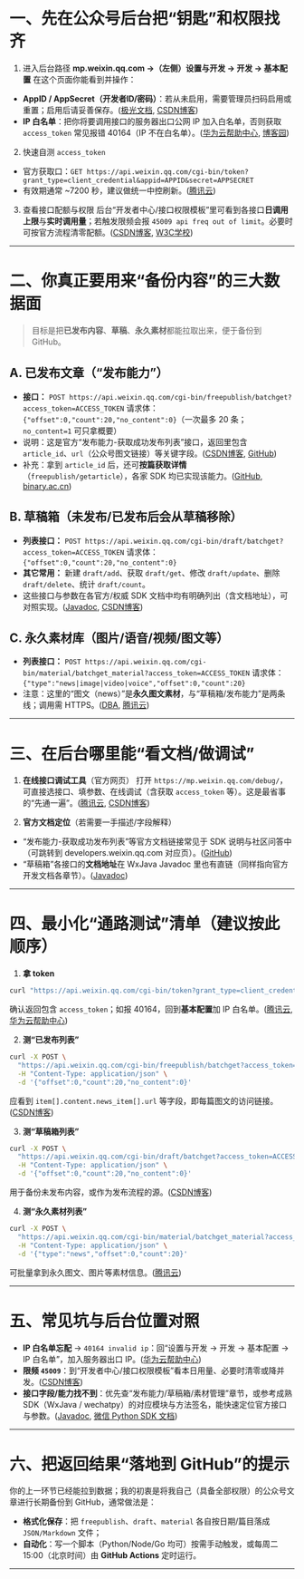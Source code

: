 # 一、先在公众号后台把“钥匙”和权限找齐

1. 进入后台路径
   **mp.weixin.qq.com →（左侧）设置与开发 → 开发 → 基本配置**
   在这个页面你能看到并操作：

* **AppID / AppSecret（开发者ID/密码）**：若从未启用，需要管理员扫码启用或重置；启用后请妥善保存。([极光文档][1], [CSDN博客][2])
* **IP 白名单**：把你将要调用接口的服务器出口公网 IP 加入白名单，否则获取 `access_token` 常见报错 40164（IP 不在白名单）。([华为云帮助中心][3], [博客园][4])

2. 快速自测 `access_token`

* 官方获取口：`GET https://api.weixin.qq.com/cgi-bin/token?grant_type=client_credential&appid=APPID&secret=APPSECRET`
* 有效期通常 \~7200 秒，建议做统一中控刷新。([腾讯云][5])

3. 查看接口配额与权限
   后台“开发者中心/接口权限模板”里可看到各接口**日调用上限**与**实时调用量**；若触发限频会报 `45009 api freq out of limit`。必要时可按官方流程清零配额。([CSDN博客][6], [W3C学校][7])

---

# 二、你真正要用来“备份内容”的三大数据面

> 目标是把**已发布内容**、**草稿**、**永久素材**都能拉取出来，便于备份到 GitHub。

## A. 已发布文章（“发布能力”）

* **接口：** `POST https://api.weixin.qq.com/cgi-bin/freepublish/batchget?access_token=ACCESS_TOKEN`
  请求体：`{"offset":0,"count":20,"no_content":0}`（一次最多 20 条；`no_content=1` 可只拿概要）
* 说明：这是官方“发布能力-获取成功发布列表”接口，返回里包含 `article_id`、`url`（公众号图文链接）等关键字段。([CSDN博客][8], [GitHub][9])
* 补充：拿到 `article_id` 后，还可**按篇获取详情**（`freepublish/getarticle`），各家 SDK 均已实现该能力。([GitHub][10], [binary.ac.cn][11])

## B. 草稿箱（未发布/已发布后会从草稿移除）

* **列表接口：** `POST https://api.weixin.qq.com/cgi-bin/draft/batchget?access_token=ACCESS_TOKEN`
  请求体：`{"offset":0,"count":20,"no_content":0}`
* **其它常用：** 新建 `draft/add`、获取 `draft/get`、修改 `draft/update`、删除 `draft/delete`、统计 `draft/count`。
* 这些接口与参数在各官方/权威 SDK 文档中均有明确列出（含文档地址），可对照实现。([Javadoc][12], [CSDN博客][13])

## C. 永久素材库（图片/语音/视频/图文等）

* **列表接口：** `POST https://api.weixin.qq.com/cgi-bin/material/batchget_material?access_token=ACCESS_TOKEN`
  请求体：`{"type":"news|image|video|voice","offset":0,"count":20}`
* 注意：这里的“图文（news）”是**永久图文素材**，与“草稿箱/发布能力”是两条线；调用需 HTTPS。([DBA][14], [腾讯云][15])

---

# 三、在后台哪里能“看文档/做调试”

1. **在线接口调试工具**（官方网页）
   打开 `https://mp.weixin.qq.com/debug/`，可直接选接口、填参数、在线调试（含获取 `access_token` 等）。这是最省事的“先通一遍”。([腾讯云][16], [CSDN博客][17])

2. **官方文档定位**（若需要一手描述/字段解释）

* “发布能力-获取成功发布列表”等官方文档链接常见于 SDK 说明与社区问答中（可跳转到 developers.weixin.qq.com 对应页）。([GitHub][9])
* “草稿箱”各接口的**文档地址**在 WxJava Javadoc 里也有直链（同样指向官方开发文档各章节）。([Javadoc][12])

---

# 四、最小化“通路测试”清单（建议按此顺序）

1. **拿 token**

```bash
curl "https://api.weixin.qq.com/cgi-bin/token?grant_type=client_credential&appid=你的APPID&secret=你的APPSECRET"
```

确认返回包含 `access_token`；如报 40164，回到**基本配置**加 IP 白名单。([腾讯云][5], [华为云帮助中心][3])

2. **测“已发布列表”**

```bash
curl -X POST \
  "https://api.weixin.qq.com/cgi-bin/freepublish/batchget?access_token=ACCESS_TOKEN" \
  -H "Content-Type: application/json" \
  -d '{"offset":0,"count":20,"no_content":0}'
```

应看到 `item[].content.news_item[].url` 等字段，即每篇图文的访问链接。([CSDN博客][8])

3. **测“草稿箱列表”**

```bash
curl -X POST \
  "https://api.weixin.qq.com/cgi-bin/draft/batchget?access_token=ACCESS_TOKEN" \
  -H "Content-Type: application/json" \
  -d '{"offset":0,"count":20,"no_content":0}'
```

用于备份未发布内容，或作为发布流程的源。([CSDN博客][13])

4. **测“永久素材列表”**

```bash
curl -X POST \
  "https://api.weixin.qq.com/cgi-bin/material/batchget_material?access_token=ACCESS_TOKEN" \
  -H "Content-Type: application/json" \
  -d '{"type":"news","offset":0,"count":20}'
```

可批量拿到永久图文、图片等素材信息。([腾讯云][15])

---

# 五、常见坑与后台位置对照

* **IP 白名单忘配** → `40164 invalid ip`：回“设置与开发 → 开发 → 基本配置 → IP 白名单”，加入服务器出口 IP。([华为云帮助中心][3])
* **限频 `45009`**：到“开发者中心/接口权限模板”看本日用量、必要时清零或降并发。([CSDN博客][6])
* **接口字段/能力找不到**：优先查“发布能力/草稿箱/素材管理”章节，或参考成熟 SDK（WxJava / wechatpy）的对应模块与方法签名，能快速定位官方接口与参数。([Javadoc][18], [微信 Python SDK 文档][19])

---

# 六、把返回结果“落地到 GitHub”的提示

你的上一环节已经能拉到数据；我的初衷是将我自己（具备全部权限）的公众号文章进行长期备份到 GitHub，通常做法是：

* **格式化保存**：把 `freepublish`、`draft`、`material` 各自按日期/篇目落成 `JSON/Markdown` 文件；
* **自动化**：写一个脚本（Python/Node/Go 均可）按需手动触发，或每周二 15:00（北京时间）由 **GitHub Actions** 定时运行。

---


[1]: https://docs.jiguang.cn/jums/senderguide/jums-to-wechatoa?utm_source=chatgpt.com "微信公众号对接指南 - 开发文档- 极光推送"
[2]: https://blog.csdn.net/weixin_44098853/article/details/101208495?utm_source=chatgpt.com "微信公众号如何设置开发者密码（APPSecret）？ 原创"
[3]: https://support.huaweicloud.com/adaptive-cloudsite/adaptive_7020.html?utm_source=chatgpt.com "步骤二设置公众号IP白名单 - 华为云- Huawei Cloud"
[4]: https://www.cnblogs.com/wlovet/p/15908344.html?utm_source=chatgpt.com "我的小程序之旅七：微信公众号设置IP白名单- sum墨"
[5]: https://cloud.tencent.com/developer/article/1424863?utm_source=chatgpt.com "TNW-获取微信公众号的access_token"
[6]: https://blog.csdn.net/minihuabei/article/details/111312218?utm_source=chatgpt.com "微信公众号接口调用频次限制说明原创"
[7]: https://www.w3cschool.cn/weixinkaifawendang/2yqt1q8e.html?utm_source=chatgpt.com "微信公众号接口调用频次限制说明"
[8]: https://blog.csdn.net/weixin_48927623/article/details/127571432 "获取微信公众号成功发布的列表_获取成功发布列表-CSDN博客"
[9]: https://github.com/w7corp/easywechat/discussions/2630?utm_source=chatgpt.com "微信新增发布能力接口，有更新计划吗？或是自己开发如何做 ..."
[10]: https://github.com/binarywang/weixin-java-mp-demo/issues/126?utm_source=chatgpt.com "weixin-java-mp:4.2.1.B 微信发布能力接口文章信息缺少 ..."
[11]: https://binary.ac.cn/weixin-java-mp-javadoc/me/chanjar/weixin/mp/api/WxMpFreePublishService.html?utm_source=chatgpt.com "WxMpFreePublishService (WxJava - MP Java SDK 4.7.0 API)"
[12]: https://javadoc.io/static/com.github.binarywang/weixin-java-mp/4.7.7-20250724.154939/me/chanjar/weixin/mp/api/WxMpDraftService.html?utm_source=chatgpt.com "WxMpDraftService (WxJava - MP Java SDK 4.7.7- ..."
[13]: https://blog.csdn.net/m0_58095675/article/details/128308773?utm_source=chatgpt.com "公众号草稿箱接口"
[14]: https://www.dba.cn/book/weixinmp/SuCaiGuanLi/HuoQuSuCaiLieBiao.html?utm_source=chatgpt.com "获取素材列表- 微信公众号开发手册"
[15]: https://cloud.tencent.com/developer/article/2060502?utm_source=chatgpt.com "微信公众平台-微信服务号开发"
[16]: https://cloud.tencent.com/developer/article/2102290?utm_source=chatgpt.com "微信公众平台接口调试工具"
[17]: https://blog.csdn.net/u012432468/article/details/76762634?utm_source=chatgpt.com "微信在线接口调试工具的使用原创"
[18]: https://javadoc.io/static/com.github.binarywang/weixin-java-mp/4.7.6-20250712.165956/me/chanjar/weixin/mp/bean/freepublish/package-summary.html?utm_source=chatgpt.com "程序包me.chanjar.weixin.mp.bean.freepublish"
[19]: https://docs.wechatpy.org/zh-cn/v1/?utm_source=chatgpt.com "wechatpy 使用文档"
